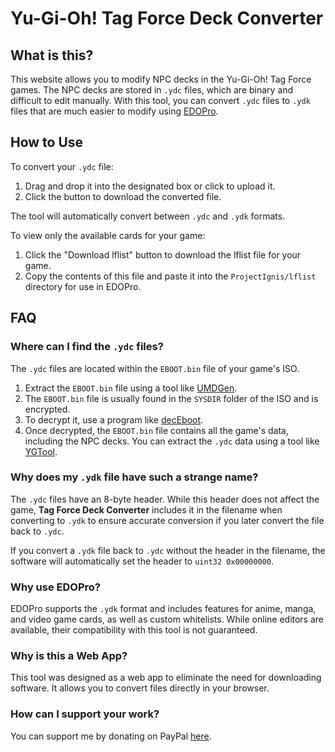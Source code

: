 # Yu-Gi-Oh! Tag Force Deck Converter

## What is this?

This website allows you to modify NPC decks in the Yu-Gi-Oh! Tag Force games. The NPC decks are stored in `.ydc` files, which are binary and difficult to edit manually. With this tool, you can convert `.ydc` files to `.ydk` files that are much easier to modify using [EDOPro](https://projectignis.github.io/download.html).

## How to Use

To convert your `.ydc` file:

1. Drag and drop it into the designated box or click to upload it.
2. Click the button to download the converted file. 

The tool will automatically convert between `.ydc` and `.ydk` formats.

To view only the available cards for your game:

1. Click the "Download lflist" button to download the lflist file for your game.
2. Copy the contents of this file and paste it into the `ProjectIgnis/lflist` directory for use in EDOPro.

## FAQ

### Where can I find the `.ydc` files?

The `.ydc` files are located within the `EBOOT.bin` file of your game's ISO. 

1. Extract the `EBOOT.bin` file using a tool like [UMDGen](https://www.romhacking.net/utilities/1218/).
2. The `EBOOT.bin` file is usually found in the `SYSDIR` folder of the ISO and is encrypted.
3. To decrypt it, use a program like [decEboot](https://www.romhacking.net/utilities/1225/).
4. Once decrypted, the `EBOOT.bin` file contains all the game's data, including the NPC decks. You can extract the `.ydc` data using a tool like [YGTool](https://github.com/matheuscardoso96/YGTool).

### Why does my `.ydk` file have such a strange name?

The `.ydc` files have an 8-byte header. While this header does not affect the game, **Tag Force Deck Converter** includes it in the filename when converting to `.ydk` to ensure accurate conversion if you later convert the file back to `.ydc`.

If you convert a `.ydk` file back to `.ydc` without the header in the filename, the software will automatically set the header to `uint32 0x00000000`.

### Why use EDOPro?

EDOPro supports the `.ydk` format and includes features for anime, manga, and video game cards, as well as custom whitelists. While online editors are available, their compatibility with this tool is not guaranteed.

### Why is this a Web App?

This tool was designed as a web app to eliminate the need for downloading software. It allows you to convert files directly in your browser.

### How can I support your work?

You can support me by donating on PayPal [here](https://www.paypal.com/donate/?hosted_button_id=ETV8BCE3C6LWU).

